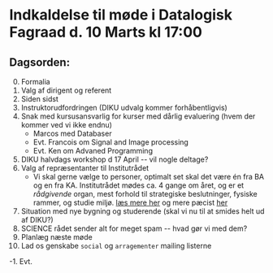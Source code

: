 # Indkaldelse til møde i Datalogisk Fagraad d. 10 Marts kl 17:00

## Dagsorden:

0. Formalia
  0. Valg af dirigent og referent
1. Siden sidst
2. Instruktorudfordringen (DIKU udvalg kommer forhåbentligvis)
3. Snak med kursusansvarlig for kurser med dårlig evaluering (hvem der kommer
   ved vi ikke endnu)
    * Marcos med Databaser
    * Evt. Francois om Signal and Image processing
    * Evt. Ken om Advaned Programming
4. DIKU halvdags workshop d 17 April -- vil nogle deltage?
5. Valg af repræsentanter til Institutrådet
    - Vi skal gerne vælge to personer, optimalt set skal det være én fra BA og en fra KA.
      Institutrådet mødes ca. 4 gange om året, og er et *rådgivende* organ, 
      mest forhold til strategiske beslutninger, fysiske rammer, og studie miljø.
      [læs mere her](https://intranet.ku.dk/diku/about_diku/committees/Pages/DepartmentCouncil.aspx)
      og mere pæcist [her](https://intranet.ku.dk/diku/about_diku/committees/Documents/Rules%20of%20procedure%20for%20the%20Department%20Council%20at%20DIKU-%2022%20April%202013.pdf)
6. Situation med nye bygning og studerende (skal vi nu til at smides helt ud af
   DIKU?)
7. SCIENCE rådet sender alt for meget spam -- hvad gør vi med dem?
8. Planlæg næste møde
9. Lad os genskabe `social` og `arragementer` mailing listerne


-1. Evt.
